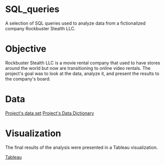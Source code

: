 # SQL_queries

A selection of SQL queries used to analyze data from a fictionalized company Rockbuster Stealth LLC. 

# Objective

Rockbuster Stealth LLC is a movie rental company that used to have stores around the world but now are transitioning to online video rentals. The project's goal was to look at the data, analyze it, and present the results to the company's board.

# Data

[Project's data set](http://www.postgresqltutorial.com/wp-content/uploads/2019/05/dvdrental.zip)
[Project's Data Dictionary](https://drive.google.com/file/d/1ahSEwO7-ZlGMNOzHBnxVd6652yeysdbV/view?usp=drive_link)

# Visualization

The final results of the analysis were presented in a Tableau visualization.

[Tableau](https://public.tableau.com/shared/9ZC4P6YNW?:display_count=n&:origin=viz_share_link)
